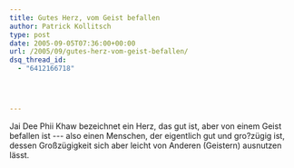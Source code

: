 ```yaml
---
title: Gutes Herz, vom Geist befallen
author: Patrick Kollitsch
type: post
date: 2005-09-05T07:36:00+00:00
url: /2005/09/gutes-herz-vom-geist-befallen/
dsq_thread_id:
  - "6412166718"




---
```

<span class="thai" xml:lang="th" title="Gutes Herz, vom Geist befallen">Jai Dee Phii Khaw</span> bezeichnet ein Herz, das gut ist, aber von einem Geist befallen ist --- also einen Menschen, der eigentlich gut und gro?zügig ist, dessen Gro&szlig;zügigkeit sich aber leicht von Anderen (Geistern) ausnutzen lässt.